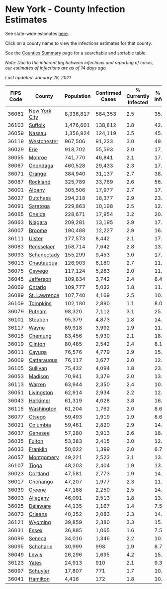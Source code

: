 # New York - County Infection Estimates

See state-wide estimates [here](/infections/us-ny).

Click on a county name to view the infections estimates for that county.

See the [Counties Summary](/infections/summary-counties) page for a searchable and sortable table.

*Note: Due to the inherent lag between infections and reporting of cases, our estimates of infections are as of 14 days ago.*

*Last updated: January 28, 2021*

|   FIPS Code |                         County |   Population |   Confirmed Cases |   % Currently Infected |   % Total Infected |
|-------------|--------------------------------|--------------|-------------------|------------------------|--------------------|
|       36061 | [New York City](new-york-city) |    8,336,817 |           584,353 |                    2.5 |               35.5 |
|       36103 |             [Suffolk](suffolk) |    1,476,601 |           138,812 |                    3.8 |               42.7 |
|       36059 |               [Nassau](nassau) |    1,356,924 |           124,119 |                    3.5 |               45.4 |
|       36119 |     [Westchester](westchester) |      967,506 |            91,223 |                    3.0 |               49.8 |
|       36029 |                   [Erie](erie) |      918,702 |            55,593 |                    2.0 |               17.9 |
|       36055 |               [Monroe](monroe) |      741,770 |            46,841 |                    2.1 |               17.2 |
|       36067 |           [Onondaga](onondaga) |      460,528 |            29,433 |                    2.3 |               17.5 |
|       36071 |               [Orange](orange) |      384,940 |            31,137 |                    2.7 |               38.9 |
|       36087 |           [Rockland](rockland) |      325,789 |            33,769 |                    2.6 |               56.8 |
|       36001 |               [Albany](albany) |      305,506 |            17,977 |                    2.7 |               17.2 |
|       36027 |           [Dutchess](dutchess) |      294,218 |            18,377 |                    2.9 |               23.8 |
|       36091 |           [Saratoga](saratoga) |      229,863 |            10,198 |                    2.5 |               12.0 |
|       36065 |               [Oneida](oneida) |      228,671 |            17,954 |                    3.2 |               20.9 |
|       36063 |             [Niagara](niagara) |      209,281 |            13,195 |                    2.9 |               17.1 |
|       36007 |               [Broome](broome) |      190,488 |            12,227 |                    2.9 |               16.6 |
|       36111 |               [Ulster](ulster) |      177,573 |             8,442 |                    2.1 |               17.5 |
|       36083 |       [Rensselaer](rensselaer) |      158,714 |             7,642 |                    2.8 |               13.1 |
|       36093 |     [Schenectady](schenectady) |      155,299 |             9,453 |                    3.0 |               17.2 |
|       36013 |       [Chautauqua](chautauqua) |      126,903 |             6,180 |                    2.7 |               11.8 |
|       36075 |               [Oswego](oswego) |      117,124 |             5,283 |                    2.0 |               11.3 |
|       36045 |         [Jefferson](jefferson) |      109,834 |             3,742 |                    2.4 |                8.4 |
|       36069 |             [Ontario](ontario) |      109,777 |             5,032 |                    1.8 |               11.9 |
|       36089 |   [St. Lawrence](st.-lawrence) |      107,740 |             4,169 |                    2.5 |               10.4 |
|       36109 |           [Tompkins](tompkins) |      102,180 |             2,890 |                    1.1 |                8.0 |
|       36079 |               [Putnam](putnam) |       98,320 |             7,112 |                    3.1 |               25.8 |
|       36101 |             [Steuben](steuben) |       95,379 |             4,873 |                    1.8 |               14.2 |
|       36117 |                 [Wayne](wayne) |       89,918 |             3,992 |                    1.9 |               11.4 |
|       36015 |             [Chemung](chemung) |       83,456 |             5,930 |                    2.1 |               18.0 |
|       36019 |             [Clinton](clinton) |       80,485 |             2,542 |                    2.4 |                8.1 |
|       36011 |               [Cayuga](cayuga) |       76,576 |             4,779 |                    2.9 |               15.6 |
|       36009 |     [Cattaraugus](cattaraugus) |       76,117 |             3,677 |                    2.0 |               12.1 |
|       36105 |           [Sullivan](sullivan) |       75,432 |             4,094 |                    1.8 |               23.0 |
|       36053 |             [Madison](madison) |       70,941 |             3,379 |                    2.0 |               13.9 |
|       36113 |               [Warren](warren) |       63,944 |             2,350 |                    2.4 |               10.8 |
|       36051 |       [Livingston](livingston) |       62,914 |             2,934 |                    2.2 |               12.2 |
|       36043 |           [Herkimer](herkimer) |       61,319 |             4,028 |                    3.8 |               16.7 |
|       36115 |       [Washington](washington) |       61,204 |             1,762 |                    2.0 |                8.6 |
|       36077 |               [Otsego](otsego) |       59,493 |             1,919 |                    1.9 |                8.6 |
|       36021 |           [Columbia](columbia) |       59,461 |             2,820 |                    2.9 |               14.4 |
|       36037 |             [Genesee](genesee) |       57,280 |             3,913 |                    2.6 |               18.7 |
|       36035 |               [Fulton](fulton) |       53,383 |             2,415 |                    3.0 |               12.0 |
|       36033 |           [Franklin](franklin) |       50,022 |             1,399 |                    2.0 |                6.7 |
|       36057 |       [Montgomery](montgomery) |       49,221 |             2,523 |                    3.1 |               13.1 |
|       36107 |                 [Tioga](tioga) |       48,203 |             2,404 |                    1.9 |               13.1 |
|       36023 |           [Cortland](cortland) |       47,581 |             2,773 |                    1.9 |               14.6 |
|       36017 |           [Chenango](chenango) |       47,207 |             1,977 |                    2.3 |               11.8 |
|       36039 |               [Greene](greene) |       47,188 |             2,250 |                    2.5 |               14.0 |
|       36003 |           [Allegany](allegany) |       46,091 |             2,513 |                    1.8 |               13.7 |
|       36025 |           [Delaware](delaware) |       44,135 |             1,167 |                    1.4 |                7.5 |
|       36073 |             [Orleans](orleans) |       40,352 |             2,083 |                    2.3 |               14.5 |
|       36121 |             [Wyoming](wyoming) |       39,859 |             2,380 |                    3.3 |               15.6 |
|       36031 |                 [Essex](essex) |       36,885 |             1,065 |                    1.6 |                7.5 |
|       36099 |               [Seneca](seneca) |       34,016 |             1,346 |                    2.2 |               10.4 |
|       36095 |         [Schoharie](schoharie) |       30,999 |               998 |                    1.9 |                8.7 |
|       36049 |                 [Lewis](lewis) |       26,296 |             1,695 |                    4.2 |               15.6 |
|       36123 |                 [Yates](yates) |       24,913 |               910 |                    2.1 |                9.3 |
|       36097 |           [Schuyler](schuyler) |       17,807 |               771 |                    1.7 |               10.8 |
|       36041 |           [Hamilton](hamilton) |        4,416 |               172 |                    1.8 |               10.0 |
